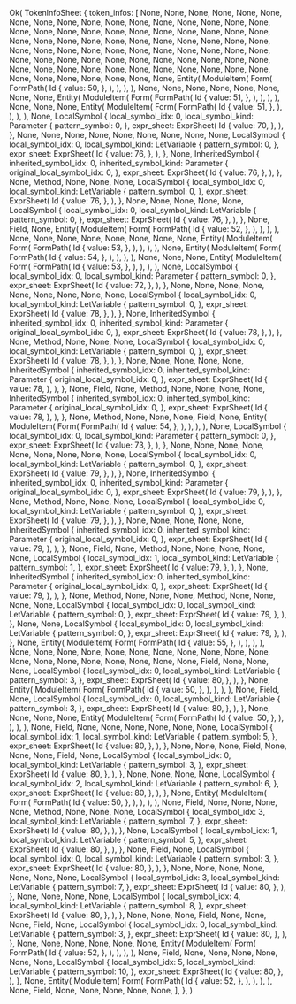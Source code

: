 Ok(
    TokenInfoSheet {
        token_infos: [
            None,
            None,
            None,
            None,
            None,
            None,
            None,
            None,
            None,
            None,
            None,
            None,
            None,
            None,
            None,
            None,
            None,
            None,
            None,
            None,
            None,
            None,
            None,
            None,
            None,
            None,
            None,
            None,
            None,
            None,
            None,
            None,
            None,
            None,
            None,
            None,
            None,
            None,
            None,
            None,
            None,
            None,
            None,
            None,
            None,
            None,
            None,
            None,
            None,
            None,
            None,
            None,
            None,
            None,
            None,
            None,
            None,
            None,
            None,
            None,
            None,
            None,
            None,
            None,
            None,
            None,
            None,
            None,
            None,
            None,
            None,
            None,
            None,
            None,
            None,
            None,
            None,
            None,
            None,
            Entity(
                ModuleItem(
                    Form(
                        FormPath(
                            Id {
                                value: 50,
                            },
                        ),
                    ),
                ),
            ),
            None,
            None,
            None,
            None,
            None,
            None,
            None,
            None,
            Entity(
                ModuleItem(
                    Form(
                        FormPath(
                            Id {
                                value: 51,
                            },
                        ),
                    ),
                ),
            ),
            None,
            None,
            None,
            Entity(
                ModuleItem(
                    Form(
                        FormPath(
                            Id {
                                value: 51,
                            },
                        ),
                    ),
                ),
            ),
            None,
            LocalSymbol {
                local_symbol_idx: 0,
                local_symbol_kind: Parameter {
                    pattern_symbol: 0,
                },
                expr_sheet: ExprSheet(
                    Id {
                        value: 70,
                    },
                ),
            },
            None,
            None,
            None,
            None,
            None,
            None,
            None,
            None,
            None,
            LocalSymbol {
                local_symbol_idx: 0,
                local_symbol_kind: LetVariable {
                    pattern_symbol: 0,
                },
                expr_sheet: ExprSheet(
                    Id {
                        value: 76,
                    },
                ),
            },
            None,
            InheritedSymbol {
                inherited_symbol_idx: 0,
                inherited_symbol_kind: Parameter {
                    original_local_symbol_idx: 0,
                },
                expr_sheet: ExprSheet(
                    Id {
                        value: 76,
                    },
                ),
            },
            None,
            Method,
            None,
            None,
            None,
            LocalSymbol {
                local_symbol_idx: 0,
                local_symbol_kind: LetVariable {
                    pattern_symbol: 0,
                },
                expr_sheet: ExprSheet(
                    Id {
                        value: 76,
                    },
                ),
            },
            None,
            None,
            None,
            None,
            None,
            LocalSymbol {
                local_symbol_idx: 0,
                local_symbol_kind: LetVariable {
                    pattern_symbol: 0,
                },
                expr_sheet: ExprSheet(
                    Id {
                        value: 76,
                    },
                ),
            },
            None,
            Field,
            None,
            Entity(
                ModuleItem(
                    Form(
                        FormPath(
                            Id {
                                value: 52,
                            },
                        ),
                    ),
                ),
            ),
            None,
            None,
            None,
            None,
            None,
            None,
            None,
            None,
            Entity(
                ModuleItem(
                    Form(
                        FormPath(
                            Id {
                                value: 53,
                            },
                        ),
                    ),
                ),
            ),
            None,
            Entity(
                ModuleItem(
                    Form(
                        FormPath(
                            Id {
                                value: 54,
                            },
                        ),
                    ),
                ),
            ),
            None,
            None,
            None,
            Entity(
                ModuleItem(
                    Form(
                        FormPath(
                            Id {
                                value: 53,
                            },
                        ),
                    ),
                ),
            ),
            None,
            LocalSymbol {
                local_symbol_idx: 0,
                local_symbol_kind: Parameter {
                    pattern_symbol: 0,
                },
                expr_sheet: ExprSheet(
                    Id {
                        value: 72,
                    },
                ),
            },
            None,
            None,
            None,
            None,
            None,
            None,
            None,
            None,
            None,
            LocalSymbol {
                local_symbol_idx: 0,
                local_symbol_kind: LetVariable {
                    pattern_symbol: 0,
                },
                expr_sheet: ExprSheet(
                    Id {
                        value: 78,
                    },
                ),
            },
            None,
            InheritedSymbol {
                inherited_symbol_idx: 0,
                inherited_symbol_kind: Parameter {
                    original_local_symbol_idx: 0,
                },
                expr_sheet: ExprSheet(
                    Id {
                        value: 78,
                    },
                ),
            },
            None,
            Method,
            None,
            None,
            None,
            LocalSymbol {
                local_symbol_idx: 0,
                local_symbol_kind: LetVariable {
                    pattern_symbol: 0,
                },
                expr_sheet: ExprSheet(
                    Id {
                        value: 78,
                    },
                ),
            },
            None,
            None,
            None,
            None,
            None,
            InheritedSymbol {
                inherited_symbol_idx: 0,
                inherited_symbol_kind: Parameter {
                    original_local_symbol_idx: 0,
                },
                expr_sheet: ExprSheet(
                    Id {
                        value: 78,
                    },
                ),
            },
            None,
            Field,
            None,
            Method,
            None,
            None,
            None,
            None,
            InheritedSymbol {
                inherited_symbol_idx: 0,
                inherited_symbol_kind: Parameter {
                    original_local_symbol_idx: 0,
                },
                expr_sheet: ExprSheet(
                    Id {
                        value: 78,
                    },
                ),
            },
            None,
            Method,
            None,
            None,
            None,
            Field,
            None,
            Entity(
                ModuleItem(
                    Form(
                        FormPath(
                            Id {
                                value: 54,
                            },
                        ),
                    ),
                ),
            ),
            None,
            LocalSymbol {
                local_symbol_idx: 0,
                local_symbol_kind: Parameter {
                    pattern_symbol: 0,
                },
                expr_sheet: ExprSheet(
                    Id {
                        value: 73,
                    },
                ),
            },
            None,
            None,
            None,
            None,
            None,
            None,
            None,
            None,
            None,
            LocalSymbol {
                local_symbol_idx: 0,
                local_symbol_kind: LetVariable {
                    pattern_symbol: 0,
                },
                expr_sheet: ExprSheet(
                    Id {
                        value: 79,
                    },
                ),
            },
            None,
            InheritedSymbol {
                inherited_symbol_idx: 0,
                inherited_symbol_kind: Parameter {
                    original_local_symbol_idx: 0,
                },
                expr_sheet: ExprSheet(
                    Id {
                        value: 79,
                    },
                ),
            },
            None,
            Method,
            None,
            None,
            None,
            LocalSymbol {
                local_symbol_idx: 0,
                local_symbol_kind: LetVariable {
                    pattern_symbol: 0,
                },
                expr_sheet: ExprSheet(
                    Id {
                        value: 79,
                    },
                ),
            },
            None,
            None,
            None,
            None,
            None,
            InheritedSymbol {
                inherited_symbol_idx: 0,
                inherited_symbol_kind: Parameter {
                    original_local_symbol_idx: 0,
                },
                expr_sheet: ExprSheet(
                    Id {
                        value: 79,
                    },
                ),
            },
            None,
            Field,
            None,
            Method,
            None,
            None,
            None,
            None,
            None,
            LocalSymbol {
                local_symbol_idx: 1,
                local_symbol_kind: LetVariable {
                    pattern_symbol: 1,
                },
                expr_sheet: ExprSheet(
                    Id {
                        value: 79,
                    },
                ),
            },
            None,
            InheritedSymbol {
                inherited_symbol_idx: 0,
                inherited_symbol_kind: Parameter {
                    original_local_symbol_idx: 0,
                },
                expr_sheet: ExprSheet(
                    Id {
                        value: 79,
                    },
                ),
            },
            None,
            Method,
            None,
            None,
            None,
            Method,
            None,
            None,
            None,
            None,
            LocalSymbol {
                local_symbol_idx: 0,
                local_symbol_kind: LetVariable {
                    pattern_symbol: 0,
                },
                expr_sheet: ExprSheet(
                    Id {
                        value: 79,
                    },
                ),
            },
            None,
            None,
            LocalSymbol {
                local_symbol_idx: 0,
                local_symbol_kind: LetVariable {
                    pattern_symbol: 0,
                },
                expr_sheet: ExprSheet(
                    Id {
                        value: 79,
                    },
                ),
            },
            None,
            Entity(
                ModuleItem(
                    Form(
                        FormPath(
                            Id {
                                value: 55,
                            },
                        ),
                    ),
                ),
            ),
            None,
            None,
            None,
            None,
            None,
            None,
            None,
            None,
            None,
            None,
            None,
            None,
            None,
            None,
            None,
            None,
            None,
            None,
            None,
            Field,
            None,
            None,
            None,
            LocalSymbol {
                local_symbol_idx: 0,
                local_symbol_kind: LetVariable {
                    pattern_symbol: 3,
                },
                expr_sheet: ExprSheet(
                    Id {
                        value: 80,
                    },
                ),
            },
            None,
            Entity(
                ModuleItem(
                    Form(
                        FormPath(
                            Id {
                                value: 50,
                            },
                        ),
                    ),
                ),
            ),
            None,
            Field,
            None,
            LocalSymbol {
                local_symbol_idx: 0,
                local_symbol_kind: LetVariable {
                    pattern_symbol: 3,
                },
                expr_sheet: ExprSheet(
                    Id {
                        value: 80,
                    },
                ),
            },
            None,
            None,
            None,
            None,
            Entity(
                ModuleItem(
                    Form(
                        FormPath(
                            Id {
                                value: 50,
                            },
                        ),
                    ),
                ),
            ),
            None,
            Field,
            None,
            None,
            None,
            None,
            None,
            None,
            LocalSymbol {
                local_symbol_idx: 1,
                local_symbol_kind: LetVariable {
                    pattern_symbol: 5,
                },
                expr_sheet: ExprSheet(
                    Id {
                        value: 80,
                    },
                ),
            },
            None,
            None,
            None,
            Field,
            None,
            None,
            None,
            Field,
            None,
            LocalSymbol {
                local_symbol_idx: 0,
                local_symbol_kind: LetVariable {
                    pattern_symbol: 3,
                },
                expr_sheet: ExprSheet(
                    Id {
                        value: 80,
                    },
                ),
            },
            None,
            None,
            None,
            None,
            LocalSymbol {
                local_symbol_idx: 2,
                local_symbol_kind: LetVariable {
                    pattern_symbol: 6,
                },
                expr_sheet: ExprSheet(
                    Id {
                        value: 80,
                    },
                ),
            },
            None,
            Entity(
                ModuleItem(
                    Form(
                        FormPath(
                            Id {
                                value: 50,
                            },
                        ),
                    ),
                ),
            ),
            None,
            Field,
            None,
            None,
            None,
            None,
            Method,
            None,
            None,
            None,
            LocalSymbol {
                local_symbol_idx: 3,
                local_symbol_kind: LetVariable {
                    pattern_symbol: 7,
                },
                expr_sheet: ExprSheet(
                    Id {
                        value: 80,
                    },
                ),
            },
            None,
            LocalSymbol {
                local_symbol_idx: 1,
                local_symbol_kind: LetVariable {
                    pattern_symbol: 5,
                },
                expr_sheet: ExprSheet(
                    Id {
                        value: 80,
                    },
                ),
            },
            None,
            Field,
            None,
            LocalSymbol {
                local_symbol_idx: 0,
                local_symbol_kind: LetVariable {
                    pattern_symbol: 3,
                },
                expr_sheet: ExprSheet(
                    Id {
                        value: 80,
                    },
                ),
            },
            None,
            None,
            None,
            None,
            None,
            None,
            None,
            LocalSymbol {
                local_symbol_idx: 3,
                local_symbol_kind: LetVariable {
                    pattern_symbol: 7,
                },
                expr_sheet: ExprSheet(
                    Id {
                        value: 80,
                    },
                ),
            },
            None,
            None,
            None,
            None,
            LocalSymbol {
                local_symbol_idx: 4,
                local_symbol_kind: LetVariable {
                    pattern_symbol: 8,
                },
                expr_sheet: ExprSheet(
                    Id {
                        value: 80,
                    },
                ),
            },
            None,
            None,
            None,
            Field,
            None,
            None,
            None,
            Field,
            None,
            LocalSymbol {
                local_symbol_idx: 0,
                local_symbol_kind: LetVariable {
                    pattern_symbol: 3,
                },
                expr_sheet: ExprSheet(
                    Id {
                        value: 80,
                    },
                ),
            },
            None,
            None,
            None,
            None,
            None,
            None,
            Entity(
                ModuleItem(
                    Form(
                        FormPath(
                            Id {
                                value: 52,
                            },
                        ),
                    ),
                ),
            ),
            None,
            Field,
            None,
            None,
            None,
            None,
            None,
            None,
            LocalSymbol {
                local_symbol_idx: 5,
                local_symbol_kind: LetVariable {
                    pattern_symbol: 10,
                },
                expr_sheet: ExprSheet(
                    Id {
                        value: 80,
                    },
                ),
            },
            None,
            Entity(
                ModuleItem(
                    Form(
                        FormPath(
                            Id {
                                value: 52,
                            },
                        ),
                    ),
                ),
            ),
            None,
            Field,
            None,
            None,
            None,
            None,
            None,
        ],
    },
)